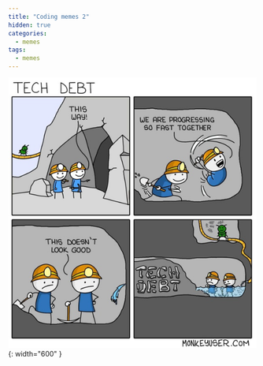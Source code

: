 ```yaml
---
title: "Coding memes 2"
hidden: true
categories:
  - memes
tags:
  - memes
---
```


![alt text](/images/memes/tech-debt.jpg "Title"){: width="600" }

<!--more-->


